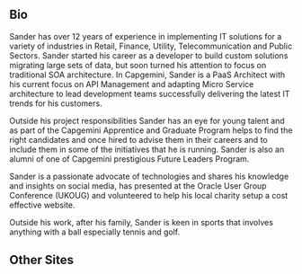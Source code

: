 ## Bio
Sander has over 12 years of experience in implementing IT solutions for a variety of industries in Retail, Finance, Utility, Telecommunication and Public Sectors. Sander started his career as a developer to build custom solutions migrating large sets of data, but soon turned his attention to focus on traditional SOA architecture. In Capgemini, Sander is a PaaS Architect with his current focus on API Management and adapting Micro Service architecture to lead development teams successfully delivering the latest IT trends for his customers.  

Outside his project responsibilities Sander has an eye for young talent and as part of the Capgemini Apprentice and Graduate Program helps to find the right candidates and once hired to advise them in their careers and to include them in some of the initiatives that he is running. Sander is also an alumni of one of Capgemini prestigious Future Leaders Program.

Sander is a passionate advocate of technologies and shares his knowledge and insights on social media, has presented at the Oracle User Group Conference (UKOUG) and volunteered to help his local charity setup a cost effective website. 

Outside his work, after his family, Sander is keen in sports that involves anything with a ball especially tennis and golf.


## Other Sites
